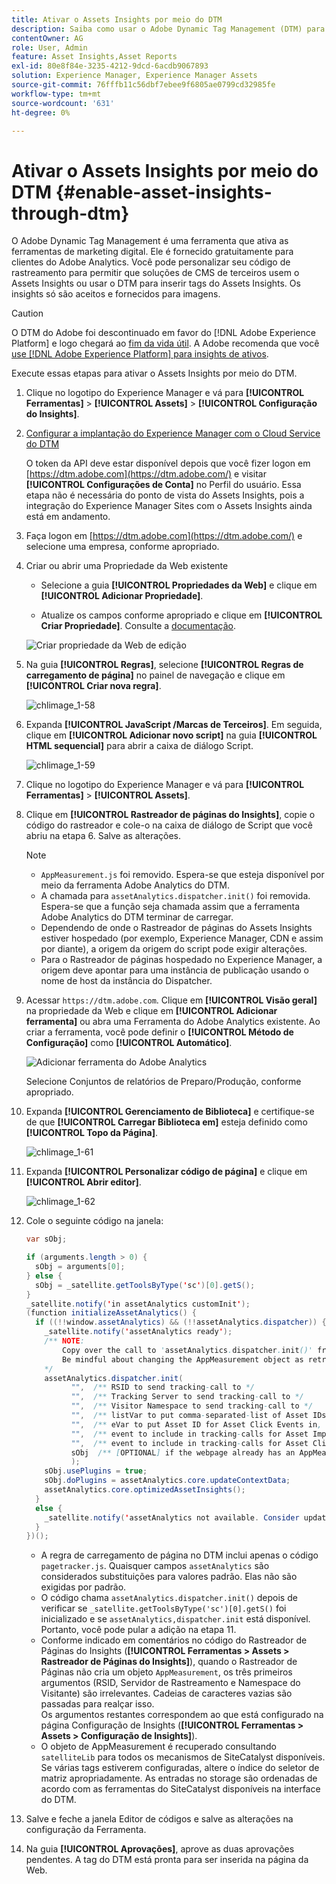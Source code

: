 ```yaml
---
title: Ativar o Assets Insights por meio do DTM
description: Saiba como usar o Adobe Dynamic Tag Management (DTM) para ativar o Assets Insights.
contentOwner: AG
role: User, Admin
feature: Asset Insights,Asset Reports
exl-id: 80e8f84e-3235-4212-9dcd-6acdb9067893
solution: Experience Manager, Experience Manager Assets
source-git-commit: 76fffb11c56dbf7ebee9f6805ae0799cd32985fe
workflow-type: tm+mt
source-wordcount: '631'
ht-degree: 0%

---
```


# Ativar o Assets Insights por meio do DTM {#enable-asset-insights-through-dtm}

O Adobe Dynamic Tag Management é uma ferramenta que ativa as ferramentas de marketing digital. Ele é fornecido gratuitamente para clientes do Adobe Analytics. Você pode personalizar seu código de rastreamento para permitir que soluções de CMS de terceiros usem o Assets Insights ou usar o DTM para inserir tags do Assets Insights. Os insights só são aceitos e fornecidos para imagens.

>[!CAUTION]
>
>O DTM do Adobe foi descontinuado em favor do [!DNL Adobe Experience Platform] e logo chegará ao [fim da vida útil](https://medium.com/launch-by-adobe/dtm-plans-for-a-sunset-3c6aab003a6f). A Adobe recomenda que você [use [!DNL Adobe Experience Platform] para insights de ativos](https://experienceleague.adobe.com/docs/experience-manager-learn/assets/advanced/asset-insights-launch-tutorial.html).

Execute essas etapas para ativar o Assets Insights por meio do DTM.

1. Clique no logotipo do Experience Manager e vá para **[!UICONTROL Ferramentas]** > **[!UICONTROL Assets]** > **[!UICONTROL Configuração do Insights]**.
1. [Configurar a implantação do Experience Manager com o Cloud Service do DTM](/help/sites-administering/dtm.md)

   O token da API deve estar disponível depois que você fizer logon em [https://dtm.adobe.com](https://dtm.adobe.com/) e visitar **[!UICONTROL Configurações de Conta]** no Perfil do usuário. Essa etapa não é necessária do ponto de vista do Assets Insights, pois a integração do Experience Manager Sites com o Assets Insights ainda está em andamento.

1. Faça logon em [https://dtm.adobe.com](https://dtm.adobe.com/) e selecione uma empresa, conforme apropriado.
1. Criar ou abrir uma Propriedade da Web existente

   * Selecione a guia **[!UICONTROL Propriedades da Web]** e clique em **[!UICONTROL Adicionar Propriedade]**.

   * Atualize os campos conforme apropriado e clique em **[!UICONTROL Criar Propriedade]**. Consulte a [documentação](https://experienceleague.adobe.com/docs/experience-manager-learn/getting-started-wknd-tutorial-develop/overview.html?lang=pt-BR).

   ![Criar propriedade da Web de edição](assets/Create-edit-web-property.png)

1. Na guia **[!UICONTROL Regras]**, selecione **[!UICONTROL Regras de carregamento de página]** no painel de navegação e clique em **[!UICONTROL Criar nova regra]**.

   ![chlimage_1-58](assets/chlimage_1-194.png)

1. Expanda **[!UICONTROL JavaScript /Marcas de Terceiros]**. Em seguida, clique em **[!UICONTROL Adicionar novo script]** na guia **[!UICONTROL HTML sequencial]** para abrir a caixa de diálogo Script.

   ![chlimage_1-59](assets/chlimage_1-195.png)

1. Clique no logotipo do Experience Manager e vá para **[!UICONTROL Ferramentas]** > **[!UICONTROL Assets]**.
1. Clique em **[!UICONTROL Rastreador de páginas do Insights]**, copie o código do rastreador e cole-o na caixa de diálogo de Script que você abriu na etapa 6. Salve as alterações.

   >[!NOTE]
   >
   >* `AppMeasurement.js` foi removido. Espera-se que esteja disponível por meio da ferramenta Adobe Analytics do DTM.
   >* A chamada para `assetAnalytics.dispatcher.init()` foi removida. Espera-se que a função seja chamada assim que a ferramenta Adobe Analytics do DTM terminar de carregar.
   >* Dependendo de onde o Rastreador de páginas do Assets Insights estiver hospedado (por exemplo, Experience Manager, CDN e assim por diante), a origem da origem do script pode exigir alterações.
   >* Para o Rastreador de páginas hospedado no Experience Manager, a origem deve apontar para uma instância de publicação usando o nome de host da instância do Dispatcher.

1. Acessar `https://dtm.adobe.com`. Clique em **[!UICONTROL Visão geral]** na propriedade da Web e clique em **[!UICONTROL Adicionar ferramenta]** ou abra uma Ferramenta do Adobe Analytics existente. Ao criar a ferramenta, você pode definir o **[!UICONTROL Método de Configuração]** como **[!UICONTROL Automático]**.

   ![Adicionar ferramenta do Adobe Analytics](assets/Add-Adobe-Analytics-Tool.png)

   Selecione Conjuntos de relatórios de Preparo/Produção, conforme apropriado.

1. Expanda **[!UICONTROL Gerenciamento de Biblioteca]** e certifique-se de que **[!UICONTROL Carregar Biblioteca em]** esteja definido como **[!UICONTROL Topo da Página]**.

   ![chlimage_1-61](assets/chlimage_1-197.png)

1. Expanda **[!UICONTROL Personalizar código de página]** e clique em **[!UICONTROL Abrir editor]**.

   ![chlimage_1-62](assets/chlimage_1-198.png)

1. Cole o seguinte código na janela:

   ```Java
   var sObj;
   
   if (arguments.length > 0) {
     sObj = arguments[0];
   } else {
     sObj = _satellite.getToolsByType('sc')[0].getS();
   }
   _satellite.notify('in assetAnalytics customInit');
   (function initializeAssetAnalytics() {
     if ((!!window.assetAnalytics) && (!!assetAnalytics.dispatcher)) {
       _satellite.notify('assetAnalytics ready');
       /** NOTE:
           Copy over the call to 'assetAnalytics.dispatcher.init()' from Assets Pagetracker
           Be mindful about changing the AppMeasurement object as retrieved above.
       */
       assetAnalytics.dispatcher.init(
             "",  /** RSID to send tracking-call to */
             "",  /** Tracking Server to send tracking-call to */
             "",  /** Visitor Namespace to send tracking-call to */
             "",  /** listVar to put comma-separated-list of Asset IDs for Asset Impression Events in tracking-call, for example, 'listVar1' */
             "",  /** eVar to put Asset ID for Asset Click Events in, for example, 'eVar3' */
             "",  /** event to include in tracking-calls for Asset Impression Events, for example, 'event8' */
             "",  /** event to include in tracking-calls for Asset Click Events, for example, 'event7' */
             sObj  /** [OPTIONAL] if the webpage already has an AppMeasurement object, include the object here. If unspecified, Pagetracker Core shall create its own AppMeasurement object */
             );
       sObj.usePlugins = true;
       sObj.doPlugins = assetAnalytics.core.updateContextData;
       assetAnalytics.core.optimizedAssetInsights();
     }
     else {
       _satellite.notify('assetAnalytics not available. Consider updating the Custom Page Code', 4);
     }
   })();
   ```

   * A regra de carregamento de página no DTM inclui apenas o código `pagetracker.js`. Quaisquer campos `assetAnalytics` são considerados substituições para valores padrão. Elas não são exigidas por padrão.
   * O código chama `assetAnalytics.dispatcher.init()` depois de verificar se `_satellite.getToolsByType('sc')[0].getS()` foi inicializado e se `assetAnalytics,dispatcher.init` está disponível. Portanto, você pode pular a adição na etapa 11.
   * Conforme indicado em comentários no código do Rastreador de Páginas do Insights (**[!UICONTROL Ferramentas > Assets > Rastreador de Páginas do Insights]**), quando o Rastreador de Páginas não cria um objeto `AppMeasurement`, os três primeiros argumentos (RSID, Servidor de Rastreamento e Namespace do Visitante) são irrelevantes. Cadeias de caracteres vazias são passadas para realçar isso.\
     Os argumentos restantes correspondem ao que está configurado na página Configuração de Insights (**[!UICONTROL Ferramentas > Assets > Configuração de Insights]**).
   * O objeto de AppMeasurement é recuperado consultando `satelliteLib` para todos os mecanismos de SiteCatalyst disponíveis. Se várias tags estiverem configuradas, altere o índice do seletor de matriz apropriadamente. As entradas no storage são ordenadas de acordo com as ferramentas do SiteCatalyst disponíveis na interface do DTM.

1. Salve e feche a janela Editor de códigos e salve as alterações na configuração da Ferramenta.
1. Na guia **[!UICONTROL Aprovações]**, aprove as duas aprovações pendentes. A tag do DTM está pronta para ser inserida na página da Web.
